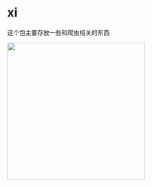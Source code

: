 # xi

这个包主要存放一些和爬虫相关的东西

[<img src="https://github.com/zed-industries/zed/assets/45585937/ff03b367-2340-4de3-95c8-dd5e340b7a10" width="320" />](https://civitai.com/images/5353086)

